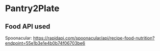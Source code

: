 # Pantry2Plate

## Food API used
Spoonacular: https://rapidapi.com/spoonacular/api/recipe-food-nutrition?endpoint=55e1b3e1e4b0b74f06703be6 
